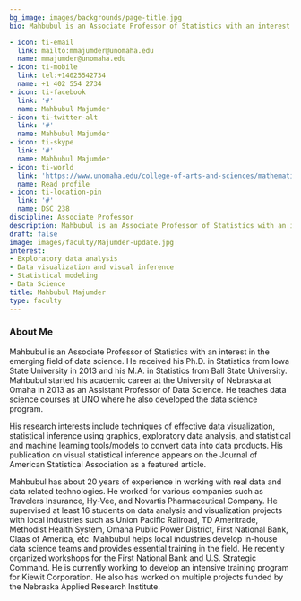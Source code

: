 ```yaml
---
bg_image: images/backgrounds/page-title.jpg
bio: Mahbubul is an Associate Professor of Statistics with an interest in the emerging field of data science. His research interests include Exploratory Data Analysis, Data Visualization and Visual Inference, Statistical Modeling, and Data Science.

- icon: ti-email
  link: mailto:mmajumder@unomaha.edu
  name: mmajumder@unomaha.edu
- icon: ti-mobile
  link: tel:+14025542734
  name: +1 402 554 2734
- icon: ti-facebook
  link: '#'
  name: Mahbubul Majumder
- icon: ti-twitter-alt
  link: '#'
  name: Mahbubul Majumder
- icon: ti-skype
  link: '#'
  name: Mahbubul Majumder
- icon: ti-world
  link: 'https://www.unomaha.edu/college-of-arts-and-sciences/mathematics/about-us/directory/mahbubul-majumder.php'
  name: Read profile
- icon: ti-location-pin
  link: '#'
  name: DSC 238
discipline: Associate Professor
description: Mahbubul is an Associate Professor of Statistics with an interest in the emerging field of data science. His research interests include Exploratory Data Analysis, Data Visualization and Visual Inference, Statistical Modeling, and Data Science.
draft: false
image: images/faculty/Majumder-update.jpg
interest:
- Exploratory data analysis
- Data visualization and visual inference
- Statistical modeling
- Data Science
title: Mahbubul Majumder
type: faculty
---
```


### About Me


Mahbubul is an Associate Professor of Statistics with an interest in the emerging field of data science. He received his Ph.D. in Statistics from Iowa State University in 2013 and his M.A. in Statistics from Ball State University. Mahbubul started his academic career at the University of Nebraska at Omaha in 2013 as an Assistant Professor of Data Science. He teaches data science courses at UNO where he also developed the data science program. 

His research interests include techniques of effective data visualization, statistical inference using graphics, exploratory data analysis, and statistical and machine learning tools/models to convert data into data products. His publication on visual statistical inference appears on the Journal of American Statistical Association as a featured article.
 
Mahbubul has about 20 years of experience in working with real data and data related technologies. He worked for various companies such as Travelers Insurance, Hy-Vee, and Novartis Pharmaceutical Company. He supervised at least 16 students on data analysis and visualization projects with local industries such as Union Pacific Railroad, TD Ameritrade, Methodist Health System, Omaha Public Power District, First National Bank, Claas of America, etc. Mahbubul helps local industries develop in-house data science teams and provides essential training in the field. He recently organized workshops for the First National Bank and U.S. Strategic Command. He is currently working to develop an intensive training program for Kiewit Corporation. He also has worked on multiple projects funded by the Nebraska Applied Research Institute.

